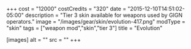 +++
cost = "12000"
costCredits = "320"
date = "2015-12-10T14:51:02-05:00"
description = "Tier 3 skin available for weapons used by GIGN operators."
image = "/images/gear/skin/evolution-417.png"
modType = "skin"
tags = ["weapon mod","skin","tier 3"]
title = "Evolution"

[images]
  alt = ""
  src = ""
+++
